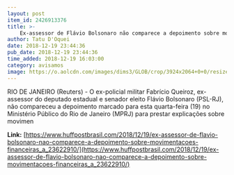 ```yaml
---
layout: post
item_id: 2426913376
title: >-
    Ex-assessor de Flávio Bolsonaro não comparece a depoimento sobre movimentações financeiras
author: Tatu D'Oquei
date: 2018-12-19 23:44:36
pub_date: 2018-12-19 23:44:36
time_added: 2018-12-19 16:03:00
category: avisamos
image: https://o.aolcdn.com/images/dims3/GLOB/crop/3924x2064+0+0/resize/1200x630!/format/jpg/quality/85/https%3A%2F%2Fmedia-mbst-pub-ue1.s3.amazonaws.com%2Fcreatr-images%2F2018-12%2F237ba260-03c0-11e9-9f7d-48b0ca7e9422
---
```


RIO DE JANEIRO (Reuters) - O ex-policial militar Fabrício Queiroz, ex-assessor do deputado estadual e senador eleito Flávio Bolsonaro (PSL-RJ), não compareceu a depoimento marcado para esta quarta-feira (19) no Ministério Público do Rio de Janeiro (MPRJ) para prestar explicações sobre movimen

**Link:** [https://www.huffpostbrasil.com/2018/12/19/ex-assessor-de-flavio-bolsonaro-nao-comparece-a-depoimento-sobre-movimentacoes-financeiras_a_23622910/](https://www.huffpostbrasil.com/2018/12/19/ex-assessor-de-flavio-bolsonaro-nao-comparece-a-depoimento-sobre-movimentacoes-financeiras_a_23622910/)

